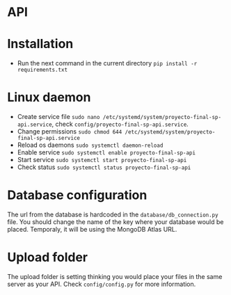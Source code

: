 # API

# Installation
+ Run the next command in the current directory `pip install -r requirements.txt`

# Linux daemon
+ Create service file `sudo nano /etc/systemd/system/proyecto-final-sp-api.service`, check `config/proyecto-final-sp-api.service`.
+ Change permissions `sudo chmod 644 /etc/systemd/system/proyecto-final-sp-api.service`
+ Reload os daemons `sudo systemctl daemon-reload`
+ Enable service `sudo systemctl enable proyecto-final-sp-api`
+ Start service `sudo systemctl start proyecto-final-sp-api`
+ Check status `sudo systemctl status proyecto-final-sp-api`

# Database configuration
The url from the database is hardcoded in the `database/db_connection.py` file.
You should change the name of the key where your database would be placed.
Temporaly, it will be using the MongoDB Atlas URL.

# Upload folder
The upload folder is setting thinking you would place your files in the same server as your API.
Check `config/config.py` for more information.
